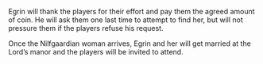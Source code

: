 Egrin will thank the players for their effort and pay them the agreed amount of coin. He will ask them one last time to attempt to find her, but will not pressure them if the players refuse his request.

Once the Nilfgaardian woman arrives, Egrin and her will get married at the Lord’s manor and the players will be invited to attend.